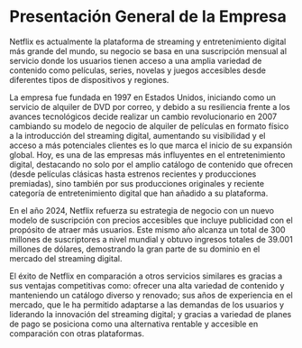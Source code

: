
# Presentación General de la Empresa

Netflix es actualmente la plataforma de streaming y entretenimiento digital más grande del mundo, su negocio se basa en una suscripción mensual al servicio donde los usuarios tienen acceso a una amplia variedad de contenido como películas, series, novelas y juegos accesibles desde diferentes tipos de dispositivos y regiones. 

La empresa fue fundada en 1997 en Estados Unidos, iniciando como un servicio de alquiler de DVD por correo, y debido a su resiliencia frente a los avances tecnológicos decide realizar un cambio revolucionario en 2007 cambiando su modelo de negocio de alquiler de películas en formato físico a la introducción del streaming digital, aumentando su visibilidad y el acceso a más potenciales clientes es lo que marca el inicio de su expansión global.
Hoy, es una de las empresas más influyentes en el entretenimiento digital, destacando no solo por el amplio catálogo de contenido que ofrecen (desde películas clásicas hasta estrenos recientes y producciones premiadas), sino también por sus producciones originales y reciente categoría de entretenimiento digital que han añadido a su plataforma.

En el año 2024, Netflix refuerza su estrategia de negocio con un nuevo modelo de suscripción con precios accesibles que incluye publicidad con el propósito de atraer más usuarios. Este mismo año alcanza un total de 300 millones de suscriptores a nivel mundial y obtuvo ingresos totales de 39.001 millones de dólares, demostrando la gran parte de su dominio en el mercado del streaming digital.

El éxito de Netflix en comparación a otros servicios similares es gracias a sus ventajas competitivas como: ofrecer una alta variedad de contenido y manteniendo un catálogo diverso y renovado; sus años de experiencia en el mercado, que le ha permitido adaptarse a las demandas de los usuarios y liderando la innovación del streaming digital; y gracias a variedad de planes de pago se posiciona como una alternativa rentable y accesible en comparación con otras plataformas.


















